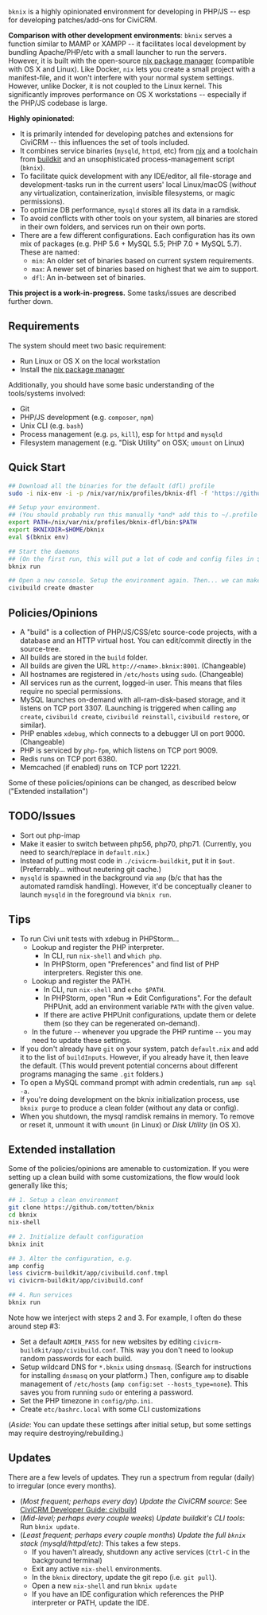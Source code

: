 `bknix` is a highly opinionated environment for developing in PHP/JS -- esp for developing patches/add-ons for CiviCRM.

__Comparison with other development environments__: `bknix` serves a function similar to MAMP or XAMPP -- it facilitates local development by
bundling Apache/PHP/etc with a small launcher to run the servers.  However, it is built with the open-source [nix package
manager](https://nixos.org/nix) (compatible with OS X and Linux).  Like Docker, `nix` lets you create a small project with a manifest-file, and it
won't interfere with your normal system settings.  However, unlike Docker, it is not coupled to the Linux kernel.  This significantly improves
performance on OS X workstations -- especially if the PHP/JS codebase is large.

__Highly opinionated__:

 * It is primarily intended for developing patches and extensions for CiviCRM -- this influences the set of tools included.
 * It combines service binaries (`mysqld`, `httpd`, etc) from [nix](https://nixos.org/nix) and a toolchain from [buildkit](https://github.com/civicrm/civicrm-buildkit) and an unsophisticated process-management script (`bknix`).
 * To facilitate quick development with any IDE/editor, all file-storage and development-tasks run in the current users' local Linux/macOS (*without* any virtualization, containerization, invisible filesystems, or magic permissions).
 * To optimize DB performance, `mysqld` stores all its data in a ramdisk.
 * To avoid conflicts with other tools on your system, all binaries are stored in their own folders, and services run on their own ports.
 * There are a few different configurations. Each configuration has its own mix of packages (e.g. PHP 5.6 + MySQL 5.5; PHP 7.0 + MySQL 5.7). These are named:
   * `min`: An older set of binaries based on current system requirements.
   * `max`: A newer set of binaries based on highest that we aim to support.
   * `dfl`: An in-between set of binaries.

__This project is a work-in-progress.__ Some tasks/issues are described further down.

## Requirements

The system should meet two basic requirement:

* Run Linux or OS X on the local workstation
* Install the [nix package manager](https://nixos.org/nix/)

Additionally, you should have some basic understanding of the tools/systems involved:

* Git
* PHP/JS development (e.g. `composer`, `npm`)
* Unix CLI (e.g. `bash`)
* Process management (e.g. `ps`, `kill`), esp for `httpd` and `mysqld`
* Filesystem management (e.g. "Disk Utility" on OSX; `umount` on Linux)

## Quick Start

```bash
## Download all the binaries for the default (dfl) profile
sudo -i nix-env -i -p /nix/var/nix/profiles/bknix-dfl -f 'https://github.com/totten/bknix/archive/master.tar.gz' -E 'f: f.profiles.dfl'

## Setup your environment.
## (You should probably run this manually *and* add this to ~/.profile or ~/.bashrc.)
export PATH=/nix/var/nix/profiles/bknix-dfl/bin:$PATH
export BKNIXDIR=$HOME/bknix
eval $(bknix env)

## Start the daemons
## (On the first run, this will put a lot of code and config files in $BKNIXDIR.)
bknix run

## Open a new console. Setup the environment again. Then... we can make some builds:
civibuild create dmaster
```

## Policies/Opinions

* A "build" is a collection of PHP/JS/CSS/etc source-code projects, with a database and an HTTP virtual host. You can edit/commit directly in the source-tree.
* All builds are stored in the `build` folder.
* All builds are given the URL `http://<name>.bknix:8001`. (Changeable)
* All hostnames are registered in `/etc/hosts` using `sudo`. (Changeable)
* All services run as the current, logged-in user. This means that files require no special permissions.
* MySQL launches on-demand with all-ram-disk-based storage, and it listens on TCP port 3307. (Launching is triggered when calling `amp create`, `civibuild create`, `civibuild reinstall`, `civibuild restore`, or similar).
* PHP enables `xdebug`, which connects to a debugger UI on port 9000. (Changeable)
* PHP is serviced by `php-fpm`, which listens on TCP port 9009.
* Redis runs on TCP port 6380.
* Memcached (if enabled) runs on TCP port 12221.

Some of these policies/opinions can be changed, as described below ("Extended installation")

## TODO/Issues

* Sort out php-imap
* Make it easier to switch between php56, php70, php71. (Currently, you need to search/replace in `default.nix`.)
* Instead of putting most code in `./civicrm-buildkit`, put it in `$out`. (Preferrably... without neutering git cache.)
* `mysqld` is spawned in the background via `amp` (b/c that has the automated ramdisk handling). However, it'd be conceptually cleaner
  to launch `mysqld` in the foreground via `bknix run`.

## Tips

* To run Civi unit tests with xdebug in PHPStorm...
    * Lookup and register the PHP interpreter.
        * In CLI, run `nix-shell` and `which php`.
        * In PHPStorm, open "Preferences" and find list of PHP interpreters. Register this one.
    * Lookup and register the PATH.
        * In CLI, run `nix-shell` and `echo $PATH`.
        * In PHPStorm, open "Run => Edit Configurations". For the default PHPUnit, add an environment variable `PATH` with the given value.
        * If there are active PHPUnit configurations, update them or delete them (so they can be regenerated on-demand).
    * In the future -- whenever you upgrade the PHP runtime -- you may need to update these settings.
* If you don't already have `git` on your system, patch `default.nix` and add it to the list of `buildInputs`.
  However, if you already have it, then leave the default. (This would prevent potential concerns about different programs managing the same `.git` folders.)
* To open a MySQL command prompt with admin credentials, run `amp sql -a`.
* If you're doing development on the bknix initialization process, use `bknix purge` to produce a clean folder (without any data or config).
* When you shutdown, the mysql ramdisk remains in memory. To remove or reset it, unmount it with `umount` (in Linux) or *Disk Utility* (in OS X).

## Extended installation

Some of the policies/opinions are amenable to customization. If you were
setting up a clean build with some customizations, the flow would look
generally like this;

```bash
## 1. Setup a clean environment
git clone https://github.com/totten/bknix
cd bknix
nix-shell

## 2. Initialize default configuration
bknix init

## 3. Alter the configuration, e.g.
amp config
less civicrm-buildkit/app/civibuild.conf.tmpl
vi civicrm-buildkit/app/civibuild.conf

## 4. Run services
bknix run
```

Note how we interject with steps 2 and 3. For example, I often do these around step #3:

* Set a default `ADMIN_PASS` for new websites by editing `civicrm-buildkit/app/civibuild.conf`. This way you don't
  need to lookup random passwords for each build.
* Setup wildcard DNS for `*.bknix` using `dnsmasq`.  (Search for instructions for installing `dnsmasq` on your
  platform.) Then, configure `amp` to disable management of `/etc/hosts` (`amp config:set --hosts_type=none`).
  This saves you from running `sudo` or entering a password.
* Set the PHP timezone in `config/php.ini`.
* Create `etc/bashrc.local` with some CLI customizations

(*Aside*: You can update these settings after initial setup, but some settings may require destroying/rebuilding.)

## Updates

There are a few levels of updates. They run a spectrum from regular (daily)
to irregular (once every months).

* (*Most frequent; perhaps every day*) *Update the CiviCRM source*: See [CiviCRM Developer Guide: civibuild](https://docs.civicrm.org/dev/en/latest/tools/civibuild/#upgrade-site)
* (*Mid-level; perhaps every couple weeks*) *Update buildkit's CLI tools*: Run `bknix update`.
* (*Least frequent; perhaps every couple months*) *Update the full `bknix` stack (mysqld/httpd/etc)*: This takes a few steps.
    * If you haven't already, shutdown any active services (`Ctrl-C` in the background terminal)
    * Exit any active `nix-shell` environments.
    * In the `bknix` directory, update the git repo (i.e. `git pull`).
    * Open a new `nix-shell` and run `bknix update`
    * If you have an IDE configuration which references the PHP interpreter or PATH, update the IDE.
